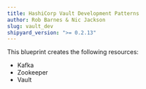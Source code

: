 ```yaml
---
title: HashiCorp Vault Development Patterns
author: Rob Barnes & Nic Jackson
slug: vault_dev
shipyard_version: ">= 0.2.13"
---
```


This blueprint creates the following resources:
* Kafka
* Zookeeper
* Vault